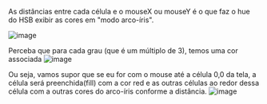 As distâncias entre cada célula e o mouseX ou mouseY é o que faz o hue do HSB exibir as cores em 
            "modo arco-íris".
            
![image](https://github.com/alynek/rainbowClick/assets/79387967/7051363c-b65a-4d1b-bdbc-91a94259c067)

Perceba que para cada grau (que é um múltiplo de 3), temos uma cor associada
![image](https://github.com/alynek/rainbow_click/assets/79387967/904dbe98-da85-456f-ba27-14a4b5cdb5ec)


Ou seja, vamos supor que se eu for com o mouse até a célula 0,0 da tela, a célula será preenchida(fill) com 
a cor red e as outras células ao redor dessa célula com a outras cores do arco-íris conforme a distância.
![image](https://github.com/alynek/rainbowClick/assets/79387967/0a0f3a6c-d7f8-4cb0-b778-11c9fa24af08)
